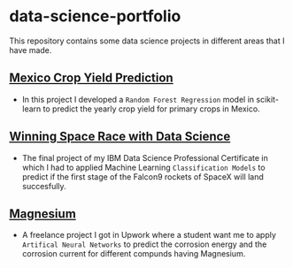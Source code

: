 # data-science-portfolio

This repository contains some data science projects in different areas that I have made.

## [Mexico Crop Yield Prediction](https://github.com/khadamich/data-science-portfolio/tree/main/mexico-crop-yield)

- In this project I developed a `Random Forest Regression` model in scikit-learn to predict the yearly crop yield for primary crops in Mexico.

## [Winning Space Race with Data Science](https://github.com/khadamich/data-science-portfolio/tree/main/Winning-Space-Race-with-Data-Science-main)

- The final project of my IBM Data Science Professional Certificate in which I had to applied Machine Learning `Classification Models` to predict if the first stage of the Falcon9 rockets of SpaceX will land succesfully.

## [Magnesium](https://github.com/khadamich/data-science-portfolio/tree/main/Magnesium)
- A freelance project I got in Upwork where a student want me to apply `Artifical Neural Networks` to predict the corrosion energy and the corrosion current for different compunds having Magnesium.
